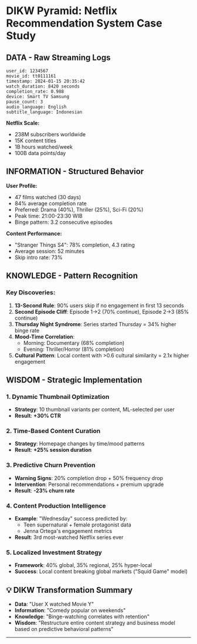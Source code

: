 # DIKW Pyramid: Netflix Recommendation System Case Study

## DATA - Raw Streaming Logs
```
user_id: 1234567
movie_id: tt0111161
timestamp: 2024-01-15 20:35:42
watch_duration: 8420 seconds
completion_rate: 0.988
device: Smart TV Samsung
pause_count: 3
audio_language: English
subtitle_language: Indonesian
```

**Netflix Scale:**
- 238M subscribers worldwide
- 15K content titles
- 1B hours watched/week
- 100B data points/day

## INFORMATION - Structured Behavior
**User Profile:**
- 47 films watched (30 days)
- 84% average completion rate
- Preferred: Drama (40%), Thriller (25%), Sci-Fi (20%)
- Peak time: 21:00-23:30 WIB
- Binge pattern: 3.2 consecutive episodes

**Content Performance:**
- "Stranger Things S4": 78% completion, 4.3 rating
- Average session: 52 minutes
- Skip intro rate: 73%

## KNOWLEDGE - Pattern Recognition
### Key Discoveries:

1. **13-Second Rule**: 90% users skip if no engagement in first 13 seconds
2. **Second Episode Cliff**: Episode 1→2 (70% continue), Episode 2→3 (85% continue)
3. **Thursday Night Syndrome**: Series started Thursday = 34% higher binge rate
4. **Mood-Time Correlation**:
   - Morning: Documentary (68% completion)
   - Evening: Thriller/Horror (81% completion)
5. **Cultural Pattern**: Local content with >0.6 cultural similarity = 2.1x higher engagement

## WISDOM - Strategic Implementation

### 1. Dynamic Thumbnail Optimization
- **Strategy**: 10 thumbnail variants per content, ML-selected per user
- **Result**: **+30% CTR**

### 2. Time-Based Content Curation
- **Strategy**: Homepage changes by time/mood patterns
- **Result**: **+25% session duration**

### 3. Predictive Churn Prevention
- **Warning Signs**: 20% completion drop + 50% frequency drop
- **Intervention**: Personal recommendations + premium upgrade
- **Result**: **-23% churn rate**

### 4. Content Production Intelligence
- **Example**: "Wednesday" success predicted by:
  - Teen supernatural + female protagonist data
  - Jenna Ortega's engagement metrics
- **Result**: 3rd most-watched Netflix series ever

### 5. Localized Investment Strategy
- **Framework**: 40% global, 35% regional, 25% hyper-local
- **Success**: Local content breaking global markets ("Squid Game" model)

## 💡 DIKW Transformation Summary
- **Data**: "User X watched Movie Y"
- **Information**: "Comedy popular on weekends"
- **Knowledge**: "Binge-watching correlates with retention" 
- **Wisdom**: "Restructure entire content strategy and business model based on predictive behavioral patterns"

---
